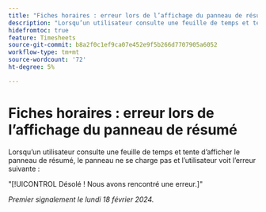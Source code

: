 ```yaml
---
title: "Fiches horaires : erreur lors de l’affichage du panneau de résumé"
description: "Lorsqu’un utilisateur consulte une feuille de temps et tente d’afficher le panneau de résumé, le panneau ne se charge pas et l’utilisateur voit une erreur."
hidefromtoc: true
feature: Timesheets
source-git-commit: b8a2f0c1ef9ca07e452e9f5b266d7707905a6052
workflow-type: tm+mt
source-wordcount: '72'
ht-degree: 5%

---
```



# Fiches horaires : erreur lors de l’affichage du panneau de résumé

Lorsqu’un utilisateur consulte une feuille de temps et tente d’afficher le panneau de résumé, le panneau ne se charge pas et l’utilisateur voit l’erreur suivante :

&quot;[!UICONTROL Désolé ! Nous avons rencontré une erreur.]&quot;

_Premier signalement le lundi 18 février 2024._
